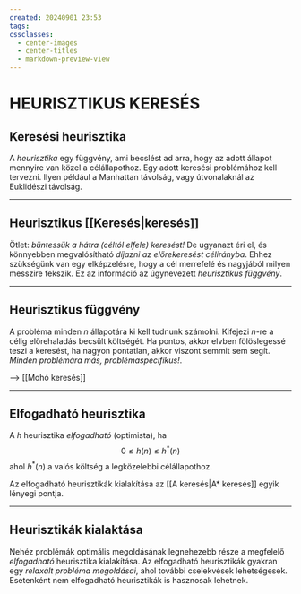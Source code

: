 ```yaml
---
created: 20240901 23:53
tags: 
cssclasses:
  - center-images
  - center-titles
  - markdown-preview-view
---
```

# HEURISZTIKUS KERESÉS
## Keresési heurisztika

A *heurisztika* egy függvény, ami becslést ad arra, hogy az adott állapot mennyire van közel a célállapothoz. Egy adott keresési problémához kell tervezni. Ilyen például a Manhattan távolság, vagy útvonalaknál az Euklidészi távolság.

---

## Heurisztikus [[Keresés|keresés]]

Ötlet: *büntessük a hátra (céltól elfele) keresést!*
De ugyanazt éri el, és könnyebben megvalósítható *díjazni az előrekeresést célirányba*.
Ehhez szükségünk van egy elképzelésre, hogy a cél merrefelé és nagyjából milyen messzire fekszik. Ez az információ az úgynevezett *heurisztikus függvény*.

---

## Heurisztikus függvény

A probléma minden *n* állapotára ki kell tudnunk számolni. Kifejezi *n*-re a célig előrehaladás becsült költségét. Ha pontos, akkor elvben fölöslegessé teszi a keresést, ha nagyon pontatlan, akkor viszont semmit sem segít. *Minden problémára más, problémaspecifikus!*.

--> [[Mohó keresés]]

---

## Elfogadható heurisztika

A *h* heurisztika *elfogadható* (optimista), ha $$
0 \leq h(n) \leq h^*(n)
$$ahol $h^*(n)$ a valós költség a legközelebbi célállapothoz.

Az elfogadható heurisztikák kialakítása az [[A keresés|A* keresés]] egyik lényegi pontja.

---

## Heurisztikák kialaktása

Nehéz problémák optimális megoldásának legnehezebb része a megfelelő *elfogadható* heurisztika kialakítása. Az elfogadható heurisztikák gyakran egy *relaxált probléma megoldásai*, ahol további cselekvések lehetségesek. Esetenként nem elfogadható heurisztikák is hasznosak lehetnek.